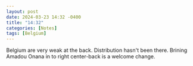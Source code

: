 ```yaml
---
layout: post
date: 2024-03-23 14:32 -0400
title: "14:32"
categories: [Notes]
tags: [Belgium]
---
```


Belgium are very weak at the back. Distribution hasn't been there. Brining Amadou Onana in to right center-back is a welcome change. 

